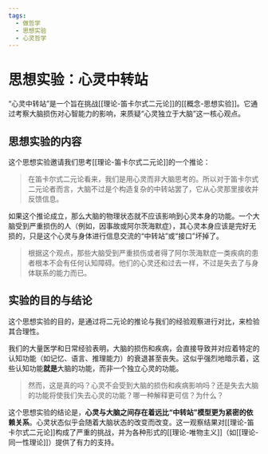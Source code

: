 ```yaml
---
tags:
  - 做哲学
  - 思想实验
  - 心灵哲学
---
```


# 思想实验：心灵中转站

“心灵中转站”是一个旨在挑战[[理论-笛卡尔式二元论]]的[[概念-思想实验]]。它通过考察大脑损伤对心智能力的影响，来质疑“心灵独立于大脑”这一核心观点。

## 思想实验的内容

这个思想实验邀请我们思考[[理论-笛卡尔式二元论]]的一个推论：

> 在笛卡尔式二元论看来，我们是用心灵而非大脑思考的。所以对于笛卡尔式二元论者而言，大脑不过是个构造复杂的中转站罢了，它从心灵那里接收并反馈信息。

如果这个推论成立，那么大脑的物理状态就不应该影响到心灵本身的功能。一个大脑受到严重损伤的人（例如，因事故或阿尔茨海默症），其心灵本身应该是完好无损的，只是这个心灵与身体进行信息交流的“中转站”或“接口”坏掉了。

> 根据这个观点，那些大脑受到严重损伤或者得了阿尔茨海默症一类疾病的患者根本不会有任何认知障碍。他们的心灵还和过去一样，不过是失去了与身体联系的能力而已。

## 实验的目的与结论

这个思想实验的目的，是通过将二元论的推论与我们的经验观察进行对比，来检验其合理性。

我们的大量医学和日常经验表明，大脑的损伤和疾病，会直接导致并对应着特定的认知功能（如记忆、语言、推理能力）的衰退甚至丧失。这似乎强烈地暗示着，这些认知功能**就是**大脑的功能，而非一个独立心灵的功能。

> 然而，这是真的吗？心灵不会受到大脑的损伤和疾病影响吗？还是失去大脑的功能将使我们失去心灵的功能？哪一种解释更可信？为什么？

这个思想实验的结论是，**心灵与大脑之间存在着远比“中转站”模型更为紧密的依赖关系**。心灵状态似乎会随着大脑状态的改变而改变。这一观察结果对[[理论-笛卡尔式二元论]]构成了严重的挑战，并为各种形式的[[理论-唯物主义]]（如[[理论-同一性理论]]）提供了有力的支持。
